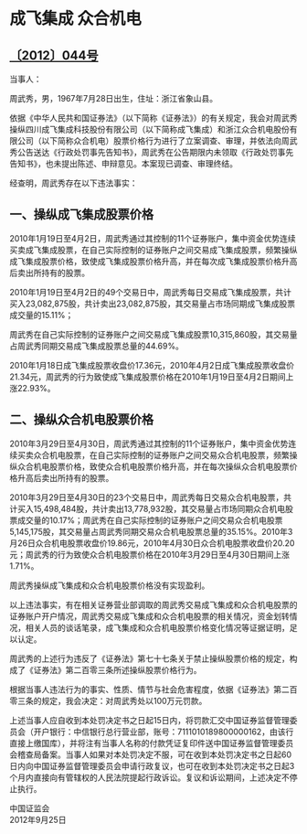 # 成飞集成 众合机电

## [〔2012〕044号](http://www.csrc.gov.cn/pub/zjhpublic/G00306212/201301/t20130117_220554.htm)


  当事人：
  
周武秀，男，1967年7月28日出生，住址：浙江省象山县。

依据《中华人民共和国证券法》（以下简称《证券法》）的有关规定，我会对周武秀操纵四川成飞集成科技股份有限公司（以下简称成飞集成）和浙江众合机电股份有限公司（以下简称众合机电）股票价格行为进行了立案调查、审理，并依法向周武秀公告送达《行政处罚事先告知书》，周武秀在公告期限内未领取《行政处罚事先告知书》，也未提出陈述、申辩意见。本案现已调查、审理终结。

经查明，周武秀存在以下违法事实：

## 一、操纵成飞集成股票价格

2010年1月19日至4月2日，周武秀通过其控制的11个证券账户，集中资金优势连续买卖成飞集成股票，在自己实际控制的证券账户之间交易成飞集成股票，频繁操纵成飞集成股票价格，致使成飞集成股票价格升高，并在每次成飞集成股票价格升高后卖出所持有的股票。

2010年1月19日至4月2日的49个交易日中，周武秀每日交易成飞集成股票，共计买入23,082,875股，共计卖出23,082,875股，其交易量占市场同期成飞集成股票成交量的15.11%；

周武秀在自己实际控制的证券账户之间交易成飞集成股票10,315,860股，其交易量占周武秀同期交易成飞集成股票总量的44.69%。

2010年1月18日成飞集成股票收盘价17.36元，2010年4月2日成飞集成股票收盘价21.34元，周武秀的行为致使成飞集成股票价格在2010年1月19日至4月2日期间上涨22.93%。

## 二、操纵众合机电股票价格

2010年3月29日至4月30日，周武秀通过其控制的11个证券账户，集中资金优势连续买卖众合机电股票，在自己实际控制的证券账户之间交易众合机电股票，频繁操纵众合机电股票价格，致使众合机电股票价格升高，并在每次操纵众合机电股票价格升高后卖出所持有的股票。

2010年3月29日至4月30日的23个交易日中，周武秀每日交易众合机电股票，共计买入15,498,484股，共计卖出13,778,932股，其交易量占市场同期众合机电股票成交量的10.17%；周武秀在自己实际控制的证券账户之间交易众合机电股票5,145,175股，其交易量占周武秀同期交易众合机电股票总量的35.15%。2010年3月26日众合机电股票收盘价19.86元，2010年4月30日众合机电股票收盘价20.20元；周武秀的行为致使众合机电股票价格在2010年3月29日至4月30日期间上涨1.71%。

周武秀操纵成飞集成和众合机电股票价格没有实现盈利。

以上违法事实，有在相关证券营业部调取的周武秀交易成飞集成和众合机电股票的证券账户开户情况，周武秀交易成飞集成和众合机电股票的相关情况，资金划转情况，相关人员的谈话笔录，成飞集成和众合机电股票价格变化情况等证据证明，足以认定。

周武秀的上述行为违反了《证券法》第七十七条关于禁止操纵股票价格的规定，构成了《证券法》第二百零三条所述操纵股票价格行为。

根据当事人违法行为的事实、性质、情节与社会危害程度，依据《证券法》第二百零三条的规定，我会决定：对周武秀处以100万元罚款。

上述当事人应自收到本处罚决定书之日起15日内，将罚款汇交中国证券监督管理委员会（开户银行：中信银行总行营业部，账号：7111010189800000162，由该行直接上缴国库），并将注有当事人名称的付款凭证复印件送中国证券监督管理委员会稽查局备案。当事人如果对本处罚决定不服，可在收到本处罚决定书之日起60日内向中国证券监督管理委员会申请行政复议，也可在收到本处罚决定书之日起3个月内直接向有管辖权的人民法院提起行政诉讼。复议和诉讼期间，上述决定不停止执行。




 
 
 
 
  中国证监会     
2012年9月25日   